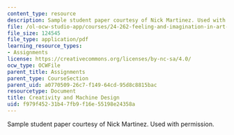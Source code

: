 ```yaml
---
content_type: resource
description: Sample student paper courtesy of Nick Martinez. Used with permission.
file: /ol-ocw-studio-app/courses/24-262-feeling-and-imagination-in-art-science-and-technology-spring-2004/f979f45231b47fb9f16e55198e24358a_creativity_mach.pdf
file_size: 124545
file_type: application/pdf
learning_resource_types:
- Assignments
license: https://creativecommons.org/licenses/by-nc-sa/4.0/
ocw_type: OCWFile
parent_title: Assignments
parent_type: CourseSection
parent_uid: a0770509-26c7-f149-64cd-95d8c8815bac
resourcetype: Document
title: Creativity and Machine Design
uid: f979f452-31b4-7fb9-f16e-55198e24358a
---
```

Sample student paper courtesy of Nick Martinez. Used with permission.